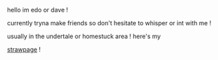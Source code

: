 hello im edo or dave !

currently tryna make friends so don't hesitate to whisper or int with me !

usually in the undertale or homestuck area !
here's my 

[strawpage](https://bladekindd.straw.page) !
<!--
**bluujays/bluujays** is a ✨ _special_ ✨ repository because its `README.md` (this file) appears on your GitHub profile.

Here are some ideas to get you started:

- 🔭 I’m currently working on ...
- 🌱 I’m currently learning ...
- 👯 I’m looking to collaborate on ...
- 🤔 I’m looking for help with ...
- 💬 Ask me about ...
- 📫 How to reach me: ...
- 😄 Pronouns: ...
- ⚡ Fun fact: ...
-->
